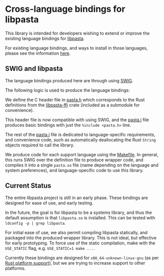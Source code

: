Cross-language bindings for libpasta
====================================

This library is intended for developers wishing to extend or improve the 
existing language bindings for [libpasta](https://libpasta.github.io/).

For existing language bindings, and ways to install in those languages,
please see the information
[here](https://libpasta.github.io/other-languages/overview/).

SWIG and libpasta
------------------

The language bindings produced here are through using
[SWIG](http://www.swig.org/).

The following logic is used to produce the language bindings:

We define the C header file in [pasta.h](./pasta.h) which corresponds to the
Rust definitions from the
[libpasta-ffi](https://github.com/libpasta/libpasta-ffi) crate (included as a
submodule for convenience).

This header file is now compatible with using SWIG, and the [pasta.i](./pasta.i)
file produces basic bindings with just the `%include <pasta.h>` line.

The rest of the [pasta.i](./pasta.i) file is dedicated to language-specific
requirements, and convenience code, such as automatically deallocating
the Rust `String` objects required to call the library.

We produce code for each support language using the [Makefile](./Makefile).
In general, this runs SWIG over the definition file to produce wrapper code,
and compiles it into a single `pasta.so` file (name depending on the language
and system preferences), and language-specific code to use this library.

Current Status
--------------

The entire libpasta project is still in an early phase. These bindings are 
designed for ease of use, and early testing.

In the future, the goal is for libpasta to be a systems library, and thus
the default assumption is that `libpasta.so` is installed. This can
be tested with `ldconfig -p | grep libpasta`.

For initial ease of use, we also permit compiling libpasta statically, and
packaged into the produced wrapper library. This is not ideal, but effective
for early prototyping. To force use of the static compilation, make with the
`USE_STATIC` flag, e.g. `USE_STATIC=1 make ...`.

Currently these bindings are designed for `x86_64-unknown-linux-gnu` 
(as per
[Rust platform support](https://forge.rust-lang.org/platform-support.html)),
but we are trying to increase support to other platforms.
